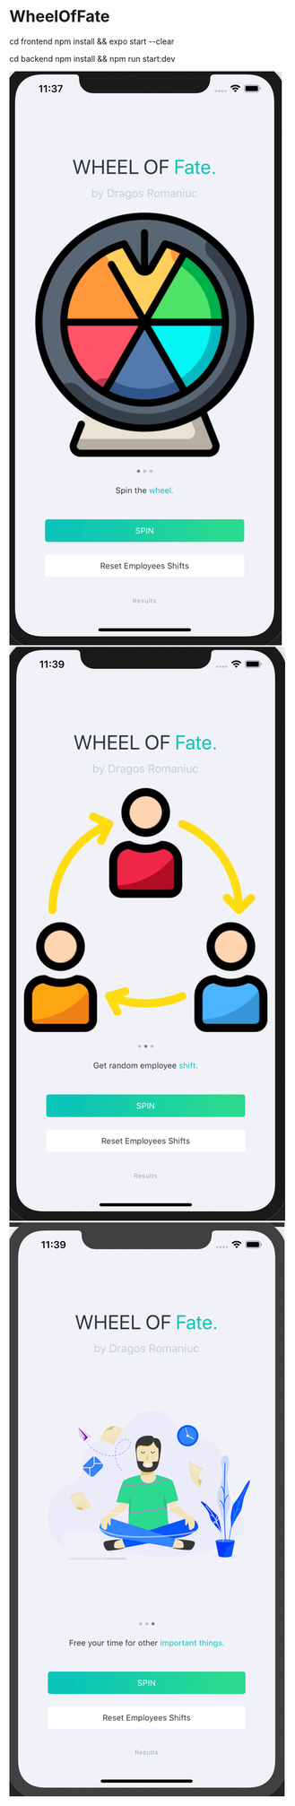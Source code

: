 # WheelOfFate

cd frontend
npm install && expo start --clear

cd backend
npm install && npm run start:dev

![Test Image 1](https://github.com/DragosRomaniuc/WheelOfFate/blob/master/frontend/src/assets/images/first.png)
![Test Image 2](https://github.com/DragosRomaniuc/WheelOfFate/blob/master/frontend/src/assets/images/second.png)
![Test Image 3](https://github.com/DragosRomaniuc/WheelOfFate/blob/master/frontend/src/assets/images/third.png)
